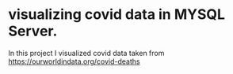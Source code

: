# visualizing covid data in MYSQL Server.
In this project I visualized covid data taken from https://ourworldindata.org/covid-deaths
